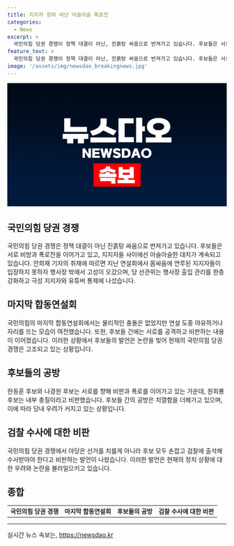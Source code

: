 ```yaml
---
title: 지지자 장외 비난 아슬아슬 폭로전
categories:
  - News
excerpt: >
  국민의힘 당권 경쟁이 정책 대결이 아닌, 진흙탕 싸움으로 번져가고 있습니다. 후보들은 서로 비방과 폭로전을 이어가며, 지지자들 사이에는 긴장감이 높아지고 있습니다. 지난 합동연설회에서는 몸싸움과 고성이 오가는 등 불쾌한 장면이 연출되었습니다. 후보들 간의 공방과 갈등도 끊이지 않았는데, 이에 대한 우려가 커지고 있는 가운데 야당은 선거보다는 후보들이 함께 검찰에 출석해야 한다는 견해를 제시했습니다.
feature_text: >
  국민의힘 당권 경쟁이 정책 대결이 아닌, 진흙탕 싸움으로 번져가고 있습니다. 후보들은 서로 비방과 폭로전을 이어가며, 지지자들 사이에는 긴장감이 높아지고 있습니다. 지난 합동연설회에서는 몸싸움과 고성이 오가는 등 불쾌한 장면이 연출되었습니다. 후보들 간의 공방과 갈등도 끊이지 않았는데, 이에 대한 우려가 커지고 있는 가운데 야당은 선거보다는 후보들이 함께 검찰에 출석해야 한다는 견해를 제시했습니다.
image: '/assets/img/newsdao_breakingnews.jpg'
---
```


<p><img src="/assets/img/newsdao_breakingnews.jpg" alt="implanttips 속보" /></p>

<h2 data-ke-size="size26">국민의힘 당권 경쟁</h2>

<p data-ke-size="size16">국민의힘 당권 경쟁은 정책 대결이 아닌 진흙탕 싸움으로 번져가고 있습니다. 후보들은 서로 비방과 폭로전을 이어가고 있고, 지지자들 사이에선 아슬아슬한 대치가 계속되고 있습니다. 안희재 기자의 취재에 따르면 지난 연설회에서 몸싸움에 연루된 지지자들이 입장하지 못하자 행사장 밖에서 고성이 오갔으며, 당 선관위는 행사장 출입 관리를 한층 강화하고 극성 지지자와 유튜버 통제에 나섰습니다.</p>

<h2 data-ke-size="size26">마지막 합동연설회</h2>

<p data-ke-size="size16">국민의힘의 마지막 합동연설회에서는 물리적인 충돌은 없었지만 연설 도중 야유하거나 자리를 뜨는 모습이 여전했습니다. 또한, 후보들 간에는 서로를 공격하고 비판하는 내용이 이어졌습니다. 이러한 상황에서 후보들의 발언은 논란을 빚어 현재의 국민의힘 당권 경쟁은 고조되고 있는 상황입니다.</p>

<h2 data-ke-size="size26">후보들의 공방</h2>

<p data-ke-size="size16">한동훈 후보와 나경원 후보는 서로를 향해 비판과 폭로를 이어가고 있는 가운데, 원희룡 후보는 내부 총질이라고 비판했습니다. 후보들 간의 공방은 치열함을 더해가고 있으며, 이에 따라 당내 우려가 커지고 있는 상황입니다.</p>

<h2 data-ke-size="size26">검찰 수사에 대한 비판</h2>

<p data-ke-size="size16">국민의힘 당권 경쟁에서 야당은 선거를 치를게 아니라 후보 모두 손잡고 검찰에 출석해 수사받아야 한다고 비판하는 발언이 나왔습니다. 이러한 발언은 현재의 정치 상황에 대한 우려와 논란을 불러일으키고 있습니다.</p>

<h2 data-ke-size="size26">종합</h2>

<table>
    <tbody>
        <tr>
            <td style="text-align: center; height: 17px;"><b>국민의힘 당권 경쟁</b></td>
            <td style="text-align: center; height: 17px;"><b>마지막 합동연설회</b></td>
            <td style="text-align: center; height: 17px;"><b>후보들의 공방</b></td>
            <td style="text-align: center; height: 17px;"><b>검찰 수사에 대한 비판</b></td>
        </tr>
    </tbody>
</table>

<p><hr></p>
실시간 뉴스 속보는, <a href="https://newsdao.kr" rel="dofollow">https://newsdao.kr</a>


